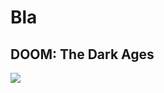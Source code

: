 <h1>Bla</h1>
<h2>DOOM: The Dark Ages</h2>
<div>
  <img src="https://images.mweb.bethesda.net/_images/DOOM_TheDarkAges_Standard_Keyart.webp?fx=56&f=jpg&h=1042&w=1920&s=wQoXRqYis5PL6GG5eh7C3NJdCUQQN1BC0XlIuDofD7Q">
</div>
